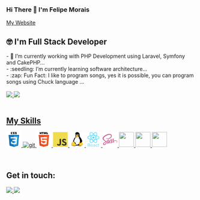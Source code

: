  
### Hi There 👋 I'm Felipe Morais 
[My Website](https://felipemorais.info/)

## :nerd_face: I'm Full Stack Developer

<div> 
  - 🔭 I’m currently working with PHP Development using Laravel, Symfony and CakePHP...<br>
  - :seedling: I’m currently learning software architecture...<br>
  - :zap: Fun Fact: I like to program songs, yes it is possible, you can program songs using Chuck language 
...
</div>

<br>

<div>
  <a href="https://github.com/felipeandrademorais">
  <img height="180em" src="https://github-readme-stats.vercel.app/api?username=felipeandrademorais&show_icons=true&theme=gotham&include_all_commits=true&count_private=true"/>
  <img height="180em" src="https://github-readme-stats.vercel.app/api/top-langs/?username=felipeandrademorais&layout=compact&langs_count=7&theme=gotham"/>
</div>

<br>
  
## My Skills 
<p align="left"> 
   <a href="https://www.w3schools.com/css/" target="_blank"> 
     <img src="https://raw.githubusercontent.com/devicons/devicon/master/icons/css3/css3-original-wordmark.svg" alt="css3" width="40" height="40"/> 
  </a>  
  <a href="https://git-scm.com/" target="_blank"> 
    <img src="https://www.vectorlogo.zone/logos/git-scm/git-scm-icon.svg" alt="git" width="40" height="40"/> 
  </a> 
  <a href="https://www.w3.org/html/" target="_blank"> 
    <img src="https://raw.githubusercontent.com/devicons/devicon/master/icons/html5/html5-original-wordmark.svg" alt="html5" width="40" height="40"/> 
  </a> 
  <a href="https://developer.mozilla.org/en-US/docs/Web/JavaScript" target="_blank"> 
    <img src="https://raw.githubusercontent.com/devicons/devicon/master/icons/javascript/javascript-original.svg" alt="javascript" width="40" height="40"/> 
  </a> 
  <a href="https://www.linux.org/" target="_blank"> 
    <img src="https://raw.githubusercontent.com/devicons/devicon/master/icons/linux/linux-original.svg" alt="linux" width="40" height="40"/> 
  </a> 
  <a href="https://reactjs.org/" target="_blank"> 
    <img src="https://raw.githubusercontent.com/devicons/devicon/master/icons/react/react-original-wordmark.svg" alt="react" width="40" height="40"/> 
  </a> 
  <a href="https://sass-lang.com" target="_blank"> 
    <img src="https://raw.githubusercontent.com/devicons/devicon/master/icons/sass/sass-original.svg" alt="sass" width="40" height="40"/> 
  </a>
  <a href="https://laravel.com/" target="_blank"> 
    <img height="40" width="40" src="https://www.vectorlogo.zone/logos/laravel/laravel-icon.svg" /> 
  </a> 
  <a href="https://wordpress.com/pt-br/" target="_blank"> 
    <img height="40" width="40" src="https://www.vectorlogo.zone/logos/wordpress/wordpress-tile.svg" /> 
  </a> 
  <a href="https://www.docker.com/" target="_blank"> 
    <img height="40" width="40" src="https://www.vectorlogo.zone/logos/docker/docker-tile.svg" /> 
  </a> 
</p>  

<br>
  
## Get in touch:
<div>
  <a href="https://www.linkedin.com/in/felipeandradedemorais/"> 
    <img height="40" width="auto" src="https://cdn.jsdelivr.net/gh/devicons/devicon/icons/linkedin/linkedin-original.svg" />
  </a>
  <a href="https://felipemorais.info/"> 
    <img height="40" width="auto" src="https://cdn.jsdelivr.net/gh/devicons/devicon/icons/chrome/chrome-original.svg" />
  </a>
</div>

  
